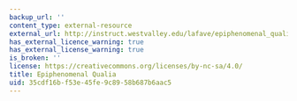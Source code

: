 ```yaml
---
backup_url: ''
content_type: external-resource
external_url: http://instruct.westvalley.edu/lafave/epiphenomenal_qualia.html
has_external_licence_warning: true
has_external_license_warning: true
is_broken: ''
license: https://creativecommons.org/licenses/by-nc-sa/4.0/
title: Epiphenomenal Qualia
uid: 35cdf16b-f53e-45fe-9c89-58b687b6aac5
---
```

